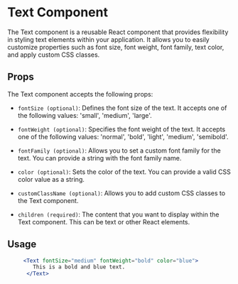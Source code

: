 # Text Component

The Text component is a reusable React component that provides flexibility in styling text elements within your application. It allows you to easily customize properties such as font size, font weight, font family, text color, and apply custom CSS classes.

## Props

The Text component accepts the following props:

- `fontSize (optional)`: Defines the font size of the text. It accepts one of the following values: 'small', 'medium', 'large'.

- `fontWeight (optional)`: Specifies the font weight of the text. It accepts one of the following values: 'normal', 'bold', 'light', 'medium', 'semibold'.

- `fontFamily (optional)`: Allows you to set a custom font family for the text. You can provide a string with the font family name.

- `color (optional)`: Sets the color of the text. You can provide a valid CSS color value as a string.

- `customClassName (optional)`: Allows you to add custom CSS classes to the Text component.

- `children (required)`: The content that you want to display within the Text component. This can be text or other React elements.

## Usage 

```jsx
     <Text fontSize="medium" fontWeight="bold" color="blue">
        This is a bold and blue text.
      </Text>
```